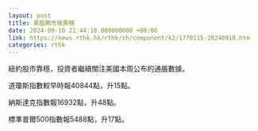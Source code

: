 ```yaml
---
layout: post
title: 美股開市後靠穩
date: 2024-09-10 21:44:10.000000000 +08:00
link: https://news.rthk.hk/rthk/ch/component/k2/1770115-20240910.htm
categories: rthk
---
```


紐約股市靠穩，投資者繼續關注美國本周公布的通脹數據。

道瓊斯指數較早時報40844點，升15點。

納斯達克指數報16932點，升48點。

標準普爾500指數報5488點，升17點。
